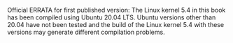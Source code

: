 Official ERRATA for first published version:
The Linux kernel 5.4 in this book has been compiled using Ubuntu 20.04 LTS. Ubuntu versions other than 20.04 have not been tested and the build of the Linux kernel 5.4 with these versions may generate different compilation problems.
